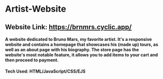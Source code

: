 # Artist-Website
## Website Link: https://brnmrs.cyclic.app/
#### A website dedicated to Bruno Mars, my favorite artist. It's a responsive website and contains a homepage that showcases his (made up) tours, as well as an about page with his biography. The store page has the website's most notable feature, it allows you to add items to your cart and then proceed to payment.

#### Tech Used: HTML/JavaScript/CSS/EJS
